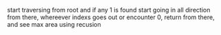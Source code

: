 start traversing from root and if any 1 is found start going in all direction from there, whereever indexs goes out or encounter 0, return from there, and see max area using recusion